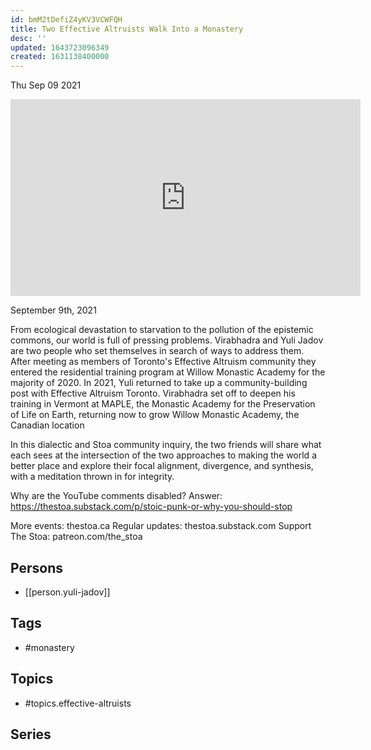 ```yaml
---
id: bmM2tDefiZ4yKV3VCWFQH
title: Two Effective Altruists Walk Into a Monastery
desc: ''
updated: 1643723096349
created: 1631138400000
---
```





Thu Sep 09 2021

<iframe width="560" height="315" src="https://www.youtube.com/embed/1yaik2vJ_2A" title="Two Effective Altruists Walk Into a Monastery w/ Yuli Jadov and Vīrabhadra" frameborder="0" allow="accelerometer; autoplay; clipboard-write; encrypted-media; gyroscope; picture-in-picture" allowfullscreen ></iframe>

September 9th, 2021

From ecological devastation to starvation to the pollution of the epistemic commons, our world is full of pressing problems. Virabhadra and Yuli Jadov are two people who set themselves in search of ways to address them. After meeting as members of Toronto's Effective Altruism community they entered the residential training program at Willow Monastic Academy for the majority of 2020. In 2021, Yuli returned to take up a community-building post with Effective Altruism Toronto. Virabhadra set off to deepen his training in Vermont at MAPLE, the Monastic Academy for the Preservation of Life on Earth, returning now to grow Willow Monastic Academy, the Canadian location

In this dialectic and Stoa community inquiry, the two friends will share what each sees at the intersection of the two approaches to making the world a better place and explore their focal alignment, divergence, and synthesis, with a meditation thrown in for integrity. 

Why are the YouTube comments disabled? Answer: https://thestoa.substack.com/p/stoic-punk-or-why-you-should-stop

More events: thestoa.ca
Regular updates: thestoa.substack.com
Support The Stoa: patreon.com/the_stoa

## Persons

- [[person.yuli-jadov]]

## Tags

- #monastery

## Topics

- #topics.effective-altruists

## Series



